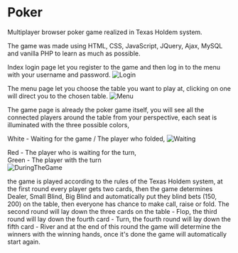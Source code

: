 # Poker
Multiplayer browser poker game realized in Texas Holdem system.

The game was made using HTML, CSS, JavaScript, JQuery, Ajax, MySQL and vanilla PHP to learn as much as possible.



Index login page let you register to the game and then log in to the menu with your username and password.
![Login](https://user-images.githubusercontent.com/105807818/223848966-fc7e1aac-c701-48b6-9afe-4a7035a3dbae.png)

The menu page let you choose the table you want to play at, clicking on one will direct you to the chosen table.
![Menu](https://user-images.githubusercontent.com/105807818/223848006-e2a7e23f-46c1-4be9-96ad-dbab685db7ff.png)

The game page is already the poker game itself, you will see all the connected players around the table from your perspective, each seat is illuminated with the three possible colors, 


White - Waiting for the game / The player who folded,
![Waiting](https://user-images.githubusercontent.com/105807818/223848307-78d5c7a6-4421-4d8f-b2c3-ecd32d2a9d2f.png)

Red - The player who is waiting for the turn,                                                                                                                                
Green - The player with the turn    
![DuringTheGame](https://user-images.githubusercontent.com/105807818/223848374-c10e7eff-f746-4357-8732-fa1923575e24.png)


the game is played according to the rules of the Texas Holdem system, at the first round every player gets two cards, then the game determines Dealer, Small Blind, Big Blind and automatically put they blind bets (150$, 200$) on the table, then everyone has chance to make call, raise or fold. The second round will lay down the three cards on the table - Flop, the third round will lay down the fourth card - Turn, the fourth round will lay down the fifth card - River and at the end of this round the game will determine the winners with the winning hands, once it's done the game will automatically start again.
